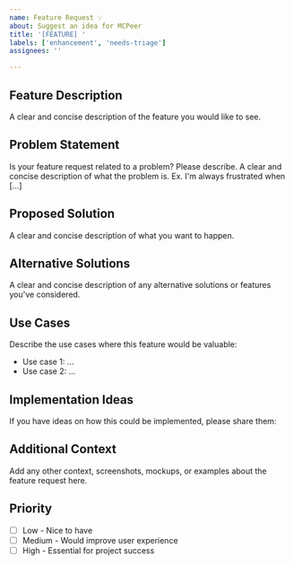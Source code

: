 ```yaml
---
name: Feature Request 💡
about: Suggest an idea for MCPeer
title: '[FEATURE] '
labels: ['enhancement', 'needs-triage']
assignees: ''

---
```


## Feature Description
A clear and concise description of the feature you would like to see.

## Problem Statement
Is your feature request related to a problem? Please describe.
A clear and concise description of what the problem is. Ex. I'm always frustrated when [...]

## Proposed Solution
A clear and concise description of what you want to happen.

## Alternative Solutions
A clear and concise description of any alternative solutions or features you've considered.

## Use Cases
Describe the use cases where this feature would be valuable:
- Use case 1: ...
- Use case 2: ...

## Implementation Ideas
If you have ideas on how this could be implemented, please share them:

## Additional Context
Add any other context, screenshots, mockups, or examples about the feature request here.

## Priority
- [ ] Low - Nice to have
- [ ] Medium - Would improve user experience
- [ ] High - Essential for project success
